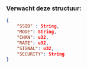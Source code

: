 ### Verwacht deze structuur:
```json
{
    "SSID" : String,
    "MODE": String,
    "CHAN": u32,
    "RATE": u32,
    "SIGNAL": u32,
    "SECURITY": String
}
```
